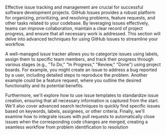 Effective issue tracking and management are crucial for successful software development projects. GitHub Issues provides a robust platform for organizing, prioritizing, and resolving problems, feature requests, and other tasks related to your codebase. By leveraging issues effectively, teams can improve collaboration, maintain a clear record of project progress, and ensure that all necessary work is addressed. This section will delve into advanced techniques for using GitHub Issues to streamline your workflow.

A well-managed issue tracker allows you to categorize issues using labels, assign them to specific team members, and track their progress through various stages (e.g., "To Do," "In Progress," "Review," "Done") using project boards. For example, you might create an issue to address a bug reported by a user, including detailed steps to reproduce the problem. Another example could be a feature request, where you outline the desired functionality and its potential benefits.

Furthermore, we'll explore how to use issue templates to standardize issue creation, ensuring that all necessary information is captured from the start. We'll also cover advanced search techniques to quickly find specific issues based on keywords, labels, assignees, or other criteria. Finally, we'll examine how to integrate issues with pull requests to automatically close issues when the corresponding code changes are merged, creating a seamless workflow from problem identification to resolution
